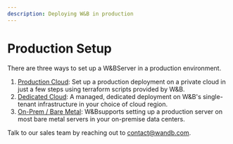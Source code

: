 ```yaml
---
description: Deploying W&B in production
---
```


# Production Setup

There are three ways to set up a W&BServer in a production environment.

1. [Production Cloud](private-cloud.md): Set up a production deployment on a private cloud in just a few steps using terraform scripts provided by W\&B.
2. [Dedicated Cloud](dedicated-cloud.md): A managed, dedicated deployment on W\&B's single-tenant infrastructure in your choice of cloud region.
3. [On-Prem / Bare Metal](on-premise-baremetal.md): W&Bsupports setting up a production server on most bare metal servers in your on-premise data centers.

Talk to our sales team by reaching out to [contact@wandb.com](mailto:contact@wandb.com).
